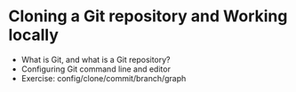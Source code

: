 # Cloning a Git repository and Working locally

- What is Git, and what is a Git repository?
- Configuring Git command line and editor
- Exercise: config/clone/commit/branch/graph
